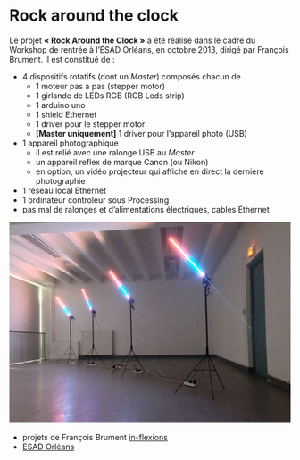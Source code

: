 Rock around the clock
=====
Le projet **« Rock Around the Clock »** a été réalisé dans le cadre du Workshop de rentrée à l’ÉSAD Orléans, en octobre 2013, 
dirigé par François Brument. Il est constitué de :
- 4 dispositifs rotatifs (dont un *Master*) composés chacun de 
  - 1 moteur pas à pas (stepper motor)
  - 1 girlande de LEDs RGB (RGB Leds strip)
  - 1 arduino uno
  - 1 shield Ethernet
  - 1 driver pour le stepper motor
  - **[Master uniquement]** 1 driver pour l’appareil photo (USB) 
- 1 appareil photographique
  - il est relié avec une ralonge USB au *Master*
  - un appareil reflex de marque Canon (ou Nikon)
  - en option, un vidéo projecteur qui affiche en direct la dernière photographie
- 1 réseau local Ethernet
- 1 ordinateur controleur sous Processing
- pas mal de ralonges et d’alimentations électriques, cables Éthernet 

![installation.jpg](installation.jpg)

- projets de François Brument [in-flexions](http://in-flexions.com)
- [ESAD Orléans](http://esad-orleans.fr)
